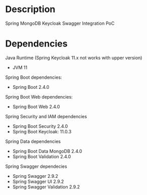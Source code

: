 # Description
Spring MongoDB Keycloak Swagger Integration PoC

# Dependencies
Java Runtime (Spring Keycloak 11.x not works with upper version)
- JVM 11

Spring Boot dependencies:
- Spring Boot 2.4.0

Spring Boot Web dependencies:
- Spring Boot Web 2.4.0

Spring Security and IAM dependencies
- Spring Boot Security 2.4.0
- Spring Boot Keycloak: 11.0.3

Spring Data dependencies
- Spring Boot Data MongoDB 2.4.0
- Spring Boot Validation 2.4.0

Spring Swagger dependecies
- Spring Swagger 2.9.2
- Spring Swagger UI 2.9.2
- Spring Swagger Validation 2.9.2

